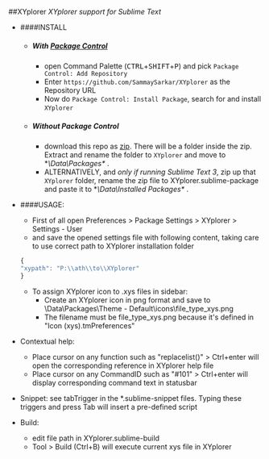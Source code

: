 ##XYplorer
*XYplorer support for Sublime Text*

- ####INSTALL
	- ##### With [Package Control](https://packagecontrol.io/)
		+ open Command Palette (<kbd>CTRL</kbd>+<kbd>SHIFT</kbd>+<kbd>P</kbd>) and pick `Package Control: Add Repository`
		+ Enter `https://github.com/SammaySarkar/XYplorer` as the Repository URL
		+ Now do `Package Control: Install Package`, search for and install `XYplorer`
	- ##### Without Package Control
		+ download this repo as [zip](https://github.com/SammaySarkar/XYplorer/archive/master.zip).
		  There will be a folder inside the zip. Extract and rename the folder to `XYplorer` and move to **\Data\Packages\** .
		+ ALTERNATIVELY, and *only if running Sublime Text 3*, zip up that `XYplorer` folder,
		  rename the zip file to XYplorer.sublime-package and paste it to **\Data\Installed Packages\** .

- ####USAGE:
	+ First of all open Preferences > Package Settings > XYplorer > Settings - User
	+ and save the opened settings file with following content, taking care to use correct path to XYplorer installation folder
	```js
	{
	"xypath": "P:\\ath\\to\\XYplorer"
	}
	```
	+ To assign XYplorer icon to .xys files in sidebar:
		+ Create an XYplorer icon in png format and save to \Data\Packages\Theme - Default\icons\file_type_xys.png
		+ The filename must be file_type_xys.png because it's defined in "Icon (xys).tmPreferences"
- Contextual help:
	+ Place cursor on any function such as "replacelist()" > Ctrl+enter will open the corresponding reference in XYplorer help file
	+ Place cursor on any CommandID such as "#101" > Ctrl+enter will display corresponding command text in statusbar
- Snippet: see tabTrigger in the *.sublime-snippet files. Typing these triggers and press Tab will insert a pre-defined script
- Build:
	+ edit file path in XYplorer.sublime-build
	+ Tool > Build (Ctrl+B) will execute current xys file in XYplorer
